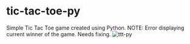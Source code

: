 # tic-tac-toe-py

Simple Tic Tac Toe game created using Python.
NOTE: Error displaying current winner of the game. Needs fixing.
![ttt-py](https://user-images.githubusercontent.com/85428353/211559183-7580e519-64d3-44f5-8338-99aa2d0dd6b9.png)
